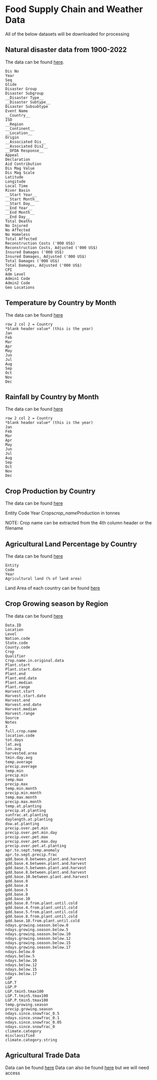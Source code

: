 # Food Supply Chain and Weather Data

All of the below datasets will be downloaded for processing

## Natural disaster data from 1900-2022

The data can be found [here](https://public.emdat.be/).

    Dis No
    Year
    Seq
    Glide
    Disaster Group
    Disaster Subgroup
    __Disaster Type__
    __Disaster Subtype__
    Disaster Subsubtype
    Event Name
    __Country__
    ISO
    __Region
    __Continent__
    __Location__
    Origin
    __Associated Dis__
    __Associated Dis2__
    __OFDA Response__
    Appeal
    Declaration
    Aid Contribution
    Dis Mag Value
    Dis Mag Scale
    Latitude
    Longitude
    Local Time
    River Basin
    __Start Year__
    __Start Month__
    __Start Day__
    __End Year__
    __End Month__
    __End Day__
    Total Deaths
    No Injured
    No Affected
    No Homeless
    Total Affected
    Reconstruction Costs ('000 US$)
    Reconstruction Costs, Adjusted ('000 US$)
    Insured Damages ('000 US$)
    Insured Damages, Adjusted ('000 US$)
    Total Damages ('000 US$)
    Total Damages, Adjusted ('000 US$)
    CPI
    Adm Level
    Admin1 Code
    Admin2 Code
    Geo Locations

## Temperature by Country by Month

The data can be found [here](https://climateknowledgeportal.worldbank.org/download-data)

    row 2 col 2 = Country
    *blank header value* (this is the year)
    Jan
    Feb
    Mar
    Apr
    May
    Jun
    Jul
    Aug
    Sep
    Oct
    Nov
    Dec

## Rainfall by Country by Month

The data can be found [here](https://climateknowledgeportal.worldbank.org/download-data)

    row 2 col 2 = Country
    *blank header value* (this is the year)
    Jan
    Feb
    Mar
    Apr
    May
    Jun
    Jul
    Aug
    Sep
    Oct
    Nov
    Dec

## Crop Production by Country

The data can be found [here](https://ourworldindata.org/agricultural-production)

Entity
Code
Year
Crops*crop_name*Production in tonnes

NOTE: Crop name can be extracted from the 4th column header or the filename

## Agricultural Land Percentage by Country

The data can be found [here](https://ourworldindata.org/grapher/share-of-land-area-used-for-agriculture?tab=chart)

    Entity
    Code
    Year
    Agricultural land (% of land area)

Land Area of each country can be found [here](https://data.worldbank.org/indicator/AG.LND.TOTL.K2)

## Crop Growing season by Region

The data can be found [here](https://sage.nelson.wisc.edu/data-and-models/datasets/crop-calendar-dataset/)

    Data.ID
    Location
    Level
    Nation.code
    State.code
    County.code
    Crop
    Qualifier
    Crop.name.in.original.data
    Plant.start
    Plant.start.date
    Plant.end
    Plant.end.date
    Plant.median
    Plant.range
    Harvest.start
    Harvest.start.date
    Harvest.end
    Harvest.end.date
    Harvest.median
    Harvest.range
    Source
    Notes
    X
    full.crop.name
    location.code
    tot.days
    lat.avg
    lon.avg
    harvested.area
    tmin.day.avg
    temp.average
    precip.average
    temp.min
    precip.min
    temp.max
    precip.max
    temp.min.month
    precip.min.month
    temp.max.month
    precip.max.month
    temp.at.planting
    precip.at.planting
    sunfrac.at.planting
    daylength.at.planting
    dsw.at.planting
    precip.over.pet.min
    precip.over.pet.min.day
    precip.over.pet.max
    precip.over.pet.max.day
    precip.over.pet.at.planting
    apr.to.sept.temp.anomaly
    apr.to.sept.precip.frac
    gdd.base.0.between.plant.and.harvest
    gdd.base.4.between.plant.and.harvest
    gdd.base.5.between.plant.and.harvest
    gdd.base.8.between.plant.and.harvest
    gdd.base.10.between.plant.and.harvest
    gdd.base.0
    gdd.base.4
    gdd.base.5
    gdd.base.8
    gdd.base.10
    gdd.base.0.from.plant.until.cold
    gdd.base.4.from.plant.until.cold
    gdd.base.5.from.plant.until.cold
    gdd.base.8.from.plant.until.cold
    gdd.base.10.from.plant.until.cold
    ndays.growing.season.below.0
    ndays.growing.season.below.5
    ndays.growing.season.below.10
    ndays.growing.season.below.12
    ndays.growing.season.below.15
    ndays.growing.season.below.17
    ndays.below.0
    ndays.below.5
    ndays.below.10
    ndays.below.12
    ndays.below.15
    ndays.below.17
    LGP
    LGP.T
    LGP.P
    LGP.tmin5.tmax100
    LGP.T.tmin5.tmax100
    LGP.P.tmin5.tmax100
    temp.growing.season
    precip.growing.season
    ndays.since.snowfrac_0.5
    ndays.since.snowfrac_0.1
    ndays.since.snowfrac_0.05
    ndays.since.snowfrac_0
    climate.category
    misclassified
    climate.category.string

## Agricultural Trade Data

Data can be found [here](https://www.ers.usda.gov/topics/international-markets-u-s-trade/u-s-agricultural-trade/data/)
Data can also be found [here](https://knoema.com/cduhihd/world-exports-and-imports-of-agricultural-products) but we will need access
